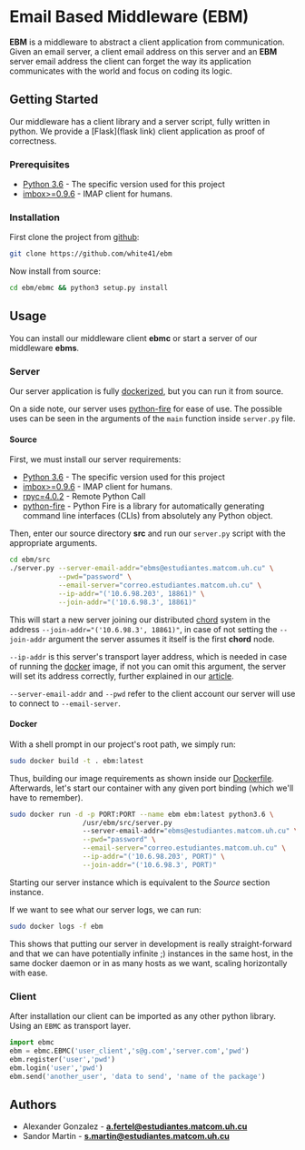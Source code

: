 # Email Based Middleware (EBM)

**EBM** is a middleware to abstract a client application from communication. Given an email server, a client email address on this server and an **EBM** server email address the client can forget the way its application communicates with the world and focus on coding its logic.

## Getting Started

Our middleware has a client library and a server script, fully written in python. We provide a [Flask](flask link) client application as proof of correctness.

### Prerequisites

* [Python 3.6](https://www.python.org) - The specific version used for this project
* [imbox>=0.9.6](https://github.com/martinrusev/imbox) - IMAP client for humans.

### Installation

First clone the project from [github](https://github.com/white41/ebm):

```bash
git clone https://github.com/white41/ebm
```

Now install from source:

```bash
cd ebm/ebmc && python3 setup.py install
```

## Usage

You can install our middleware client **ebmc** or start a server of our middleware **ebms**.

### Server

Our server application is fully [dockerized](https://www.docker.com), but you can run it from source.

On a side note, our server uses [python-fire](https://github.com/google/python-fire) for ease of use. The possible uses can be seen in the arguments of the `main` function inside `server.py` file.

#### Source

First, we must install our server requirements:

  * [Python 3.6](https://www.python.org) - The specific version used for this project
  * [imbox>=0.9.6](https://github.com/martinrusev/imbox) - IMAP client for humans.
  * [rpyc=4.0.2](https://rpyc.readthedocs.io/en/latest) - Remote Python Call
  * [python-fire](https://github.com/google/python-fire) - Python Fire is a library for automatically generating command line interfaces (CLIs) from absolutely any Python object.

Then, enter our source directory **src** and run our `server.py` script with the appropriate arguments.

```bash
cd ebm/src
./server.py --server-email-addr="ebms@estudiantes.matcom.uh.cu" \
            --pwd="password" \
            --email-server="correo.estudiantes.matcom.uh.cu" \
			--ip-addr="('10.6.98.203', 18861)" \
			--join-addr="('10.6.98.3', 18861)"
```

This will start a new server joining our distributed [chord](https://en.wikipedia.org/wiki/Chord_(peer-to-peer)) system in the address `--join-addr="('10.6.98.3', 18861)"`, in case of not setting the `--join-addr` argument the server assumes it itself is the first **chord** node.

`--ip-addr` is this server's transport layer address, which is needed in case of running the [docker](https://www.docker.com) image, if not you can omit this argument, the server will set its address correctly, further explained in our [article](https://github.com/white41/ebm/blob/master/article/article.pdf).

`--server-email-addr` and `--pwd` refer to the client account our server will use to connect to `--email-server`.

#### Docker

With a shell prompt in our project's root path, we simply run:

```bash
sudo docker build -t . ebm:latest
```

Thus, building our image requirements as shown inside our [Dockerfile](https://github.com/white41/ebm/blob/master/Dockerfile). Afterwards, let's start our container with any given port binding (which we'll have to remember).

```bash
sudo docker run -d -p PORT:PORT --name ebm ebm:latest python3.6 \
                  /usr/ebm/src/server.py
                  --server-email-addr="ebms@estudiantes.matcom.uh.cu" \
                  --pwd="password" \
                  --email-server="correo.estudiantes.matcom.uh.cu" \
                  --ip-addr="('10.6.98.203', PORT)" \
                  --join-addr="('10.6.98.3', PORT)"
```

Starting our server instance which is equivalent to the *Source* section instance.

If we want to see what our server logs, we can run:

```bash
sudo docker logs -f ebm
```

This shows that putting our server in development is really straight-forward and that we can have potentially infinite ;) instances in the same host, in the same docker daemon or in as many hosts as we want, scaling horizontally with ease.

### Client

After installation our client can be imported as any other python library. Using an `EBMC` as transport layer.

```python
import ebmc
ebm = ebmc.EBMC('user_client','s@g.com','server.com','pwd')
ebm.register('user','pwd')
ebm.login('user','pwd')
ebm.send('another_user', 'data to send', 'name of the package')
```
## Authors

* Alexander Gonzalez - **a.fertel@estudiantes.matcom.uh.cu**
* Sandor Martin - **s.martin@estudiantes.matcom.uh.cu**
